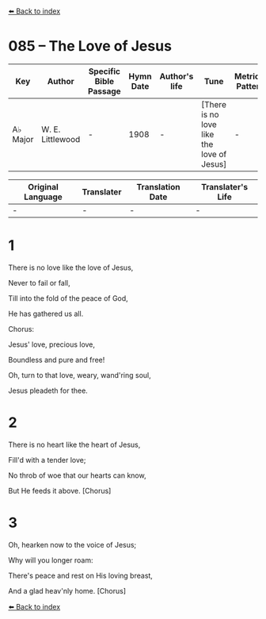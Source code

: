 [⬅️ Back to index](../README.md)

# 085 – The Love of Jesus

Key | Author   | Specific Bible Passage     |Hymn Date |Author's life |Tune |Metrical Pattern   |Composer/Source
-- | --------- | ---------------------------|----------|--------------|-----|-------------------|-------------  
A♭ Major |W. E. Littlewood |- |1908 |- |[There is no love like the love of Jesus] |- |T. E. Perkins

Original Language | Translater | Translation Date   | Translater's Life  
----------------- | --------- | --------------------|-------------     
\- |- |- |-




# 1

There is no love like the love of Jesus,

Never to fail or fall,

Till into the fold of the peace of God,

He has gathered us all.



Chorus:

Jesus' love, precious love,

Boundless and pure and free!

Oh, turn to that love, weary, wand'ring soul,

Jesus pleadeth for thee.



# 2

There is no heart like the heart of Jesus,

Fill'd with a tender love;

No throb of woe that our hearts can know,

But He feeds it above.  [Chorus]



# 3

Oh, hearken now to the voice of Jesus;

Why will you longer roam:

There's peace and rest on His loving breast,

And a glad heav'nly home.  [Chorus]



[⬅️ Back to index](../README.md)
